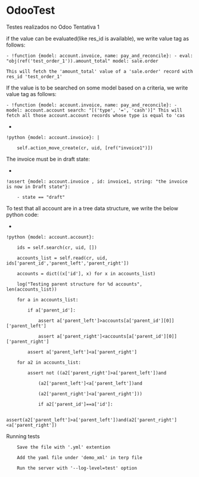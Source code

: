 # OdooTest
Testes realizados no Odoo
Tentativa 1
















if the value can be evaluated(like res_id is available), we write value tag as follows:

    - !function {model: account.invoice, name: pay_and_reconcile}: - eval: "obj(ref('test_order_1')).amount_total" model: sale.order

    This will fetch the 'amount_total' value of a 'sale.order' record with res_id 'test_order_1'

If the value is to be searched on some model based on a criteria, we write value tag as follows:

    - !function {model: account.invoice, name: pay_and_reconcile}: - model: account.account search: "[('type', '=', 'cash')]" This will fetch all those account.account records whose type is equal to 'cas

-

    !python {model: account.invoice}: |

        self.action_move_create(cr, uid, [ref("invoice1")])

The invoice must be in draft state:

-

    !assert {model: account.invoice , id: invoice1, string: "the invoice is now in Draft state"}:

        - state == "draft"

To test that all account are in a tree data structure, we write the below python code:

-

    !python {model: account.account}:

        ids = self.search(cr, uid, [])

        accounts_list = self.read(cr, uid, ids['parent_id','parent_left','parent_right'])

        accounts = dict((x['id'], x) for x in accounts_list)

        log("Testing parent structure for %d accounts", len(accounts_list))

        for a in accounts_list:

            if a['parent_id']:

                assert a['parent_left']>accounts[a['parent_id'][0]]['parent_left']

                assert a['parent_right']<accounts[a['parent_id'][0]]['parent_right']

            assert a['parent_left']<a['parent_right']

        for a2 in accounts_list:

            assert not ((a2['parent_right']>a['parent_left'])and

                (a2['parent_left']<a['parent_left'])and

                (a2['parent_right']<a['parent_right']))

                if a2['parent_id']==a['id']:

                    assert(a2['parent_left']>a['parent_left'])and(a2['parent_right']<a['parent_right'])

Running tests

        Save the file with '.yml' extention

        Add the yaml file under 'demo_xml' in terp file

        Run the server with '--log-level=test' option


